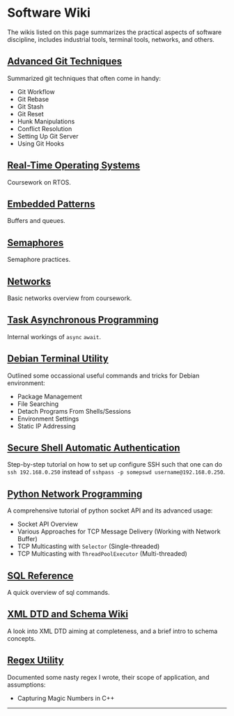 # Software Wiki

The wikis listed on this page summarizes the practical aspects of software discipline, includes industrial tools, terminal tools, networks, and others.

## [Advanced Git Techniques](git.md)

Summarized git techniques that often come in handy:

* Git Workflow
* Git Rebase
* Git Stash
* Git Reset
* Hunk Manipulations
* Conflict Resolution
* Setting Up Git Server
* Using Git Hooks

## [Real-Time Operating Systems](rtos.md)

Coursework on RTOS.

## [Embedded Patterns](embedded-patterns.md)

Buffers and queues.

## [Semaphores](semaphore.md)

Semaphore practices.

## [Networks](networks.md)

Basic networks overview from coursework.

## [Task Asynchronous Programming](tap.md)

Internal workings of `async` `await`.

## [Debian Terminal Utility](terminal.md)

Outlined some occassional useful commands and tricks for Debian environment:

* Package Management
* File Searching
* Detach Programs From Shells/Sessions
* Environment Settings
* Static IP Addressing

## [Secure Shell Automatic Authentication](ssh.md)

Step-by-step tutorial on how to set up configure SSH such that one can do `ssh 192.168.0.250` instead of `sshpass -p somepswd username@192.168.0.250`.

## [Python Network Programming](socket.md)

A comprehensive tutorial of python socket API and its advanced usage:

* Socket API Overview
* Various Approaches for TCP Message Delivery (Working with Network Buffer)
* TCP Multicasting with `Selector` (Single-threaded)
* TCP Multicasting with `ThreadPoolExecutor` (Multi-threaded)

## [SQL Reference](sql.md)

A quick overview of sql commands.

## [XML DTD and Schema Wiki](xml.md)

A look into XML DTD aiming at completeness, and a brief intro to schema concepts.

## [Regex Utility](regex.md)

Documented some nasty regex I wrote, their scope of application, and assumptions:

* Capturing Magic Numbers in C++

***

